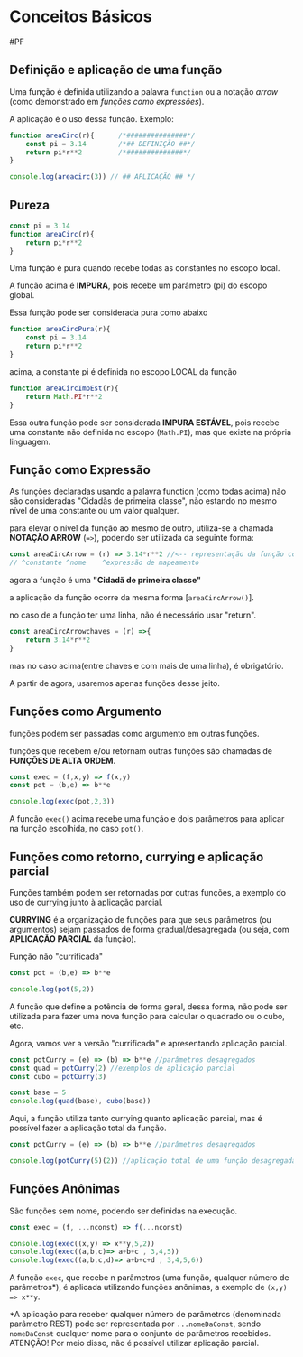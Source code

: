 # Conceitos Básicos
#PF 

## Definição e aplicação de uma função

Uma função é definida utilizando a palavra ```function``` ou a notação *arrow* (como demonstrado em _funções como expressões_).

A aplicação é o uso dessa função. Exemplo:

```js
function areaCirc(r){      /*###############*/
    const pi = 3.14        /*## DEFINIÇÃO ##*/
    return pi*r**2         /*##############*/
}

console.log(areacirc(3)) // ## APLICAÇÃO ## */
```

## Pureza

```js
const pi = 3.14
function areaCirc(r){
    return pi*r**2
}
```
Uma função é pura quando recebe todas as constantes no escopo local.

A função acima é **IMPURA**, pois recebe um parâmetro (pi) do escopo global.

Essa função pode ser considerada pura como abaixo

```js
function areaCircPura(r){
    const pi = 3.14
    return pi*r**2
}
```

acima, a constante pi é definida no escopo LOCAL da função

```js
function areaCircImpEst(r){
    return Math.PI*r**2
}
```
Essa outra função pode ser considerada **IMPURA ESTÁVEL**, pois recebe uma constante não definida no escopo (```Math.PI```), mas que existe na própria linguagem.


## Função como Expressão
As funções declaradas usando a palavra function (como todas acima) não são consideradas "Cidadãs de primeira classe", não estando no mesmo nível de uma constante ou um valor qualquer.

para elevar o nível da função ao mesmo de outro, utiliza-se a chamada **NOTAÇÃO ARROW** (```=>```),
podendo ser utilizada da seguinte forma:

```js
const areaCircArrow = (r) => 3.14*r**2 //<-- representação da função como expressão
// ^constante ^nome    ^expressão de mapeamento
```

agora a função é uma **"Cidadã de primeira classe"**

a aplicação da função ocorre da mesma forma [```areaCircArrow()```].

no caso de a função ter uma linha, não é necessário usar "return".

```js
const areaCircArrowchaves = (r) =>{
    return 3.14*r**2
}
```

mas no caso acima(entre chaves e com mais de uma linha), é obrigatório.

A partir de agora, usaremos apenas funções desse jeito.


## Funções como Argumento

funções podem ser passadas como argumento em outras funções.

funções que recebem e/ou retornam outras funções são chamadas de **FUNÇÕES DE ALTA ORDEM**.

```js
const exec = (f,x,y) => f(x,y)
const pot = (b,e) => b**e

console.log(exec(pot,2,3))
```

A função ```exec()``` acima recebe uma função e dois parâmetros para aplicar na função escolhida, no caso ```pot()```.

## Funções como retorno, currying e aplicação parcial

Funções também podem ser retornadas por outras funções, a exemplo do uso de currying junto à aplicação parcial.

**CURRYING** é a organização de funções para que seus parâmetros (ou argumentos) sejam passados de forma gradual/desagregada (ou seja, com **APLICAÇÃO PARCIAL** da função).

Função não "currificada"
```js
const pot = (b,e) => b**e

console.log(pot(5,2))
```

A função que define a potência de forma geral, dessa forma, não pode ser utilizada para fazer uma nova função para calcular o quadrado ou o cubo, etc.

Agora, vamos ver a versão "currificada" e apresentando aplicação parcial.

```js
const potCurry = (e) => (b) => b**e //parâmetros desagregados
const quad = potCurry(2) //exemplos de aplicação parcial
const cubo = potCurry(3)

const base = 5
console.log(quad(base), cubo(base))
```
Aqui, a função utiliza tanto currying quanto aplicação parcial, mas é possível fazer a aplicação total da função.

```js
const potCurry = (e) => (b) => b**e //parâmetros desagregados

console.log(potCurry(5)(2)) //aplicação total de uma função desagregada
```

## Funções Anônimas

São funções sem nome, podendo ser definidas na execução.

```js
const exec = (f, ...nconst) => f(...nconst)

console.log(exec((x,y) => x**y,5,2))
console.log(exec((a,b,c)=> a+b+c , 3,4,5))
console.log(exec((a,b,c,d)=> a+b+c+d , 3,4,5,6))
```

A função ```exec```, que recebe n parâmetros (uma função, qualquer número de parâmetros*), é aplicada utilizando funções anônimas, a exemplo de ```(x,y) => x**y```.

*A aplicação para receber qualquer número de parâmetros (denominada parâmetro REST) pode ser representada por ```...nomeDaConst```, sendo ```nomeDaConst``` qualquer nome para o conjunto de parâmetros recebidos. ATENÇÃO! Por meio disso, não é possível utilizar aplicação parcial.